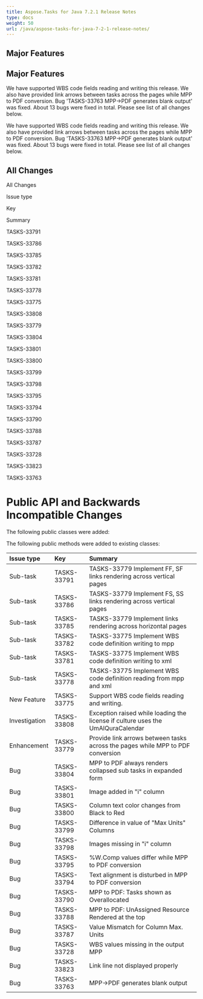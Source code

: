 ```yaml
---
title: Aspose.Tasks for Java 7.2.1 Release Notes
type: docs
weight: 50
url: /java/aspose-tasks-for-java-7-2-1-release-notes/
---
```


## **Major Features**
## **Major Features**
We have supported WBS code fields reading and writing this release. 
We also have provided link arrows between tasks across the pages while 
MPP to PDF conversion. Bug 'TASKS-33763 MPP->PDF generates blank output' was fixed. About 13 bugs were fixed in total. Please see list of 
all changes below. 

We have supported WBS code fields reading and writing this release. 
We also have provided link arrows between tasks across the pages while 
MPP to PDF conversion. Bug 'TASKS-33763 MPP->PDF generates blank output' was fixed. About 13 bugs were fixed in total. Please see list of 
all changes below.
## **All Changes**
All Changes

Issue type

Key

Summary

TASKS-33791

TASKS-33786

TASKS-33785

TASKS-33782

TASKS-33781

TASKS-33778

TASKS-33775

TASKS-33808

TASKS-33779

TASKS-33804

TASKS-33801

TASKS-33800

TASKS-33799

TASKS-33798

TASKS-33795

TASKS-33794

TASKS-33790

TASKS-33788

TASKS-33787

TASKS-33728

TASKS-33823

TASKS-33763
# **Public API and Backwards Incompatible Changes**
The following public classes were added:

The following public methods were added to existing classes:

|**Issue type** |**Key** |**Summary** |
| :- | :- | :- |
|Sub-task |TASKS-33791 |TASKS-33779 Implement FF, SF links rendering across vertical pages |
|Sub-task |TASKS-33786 |TASKS-33779 Implement FS, SS links rendering across vertical pages |
|Sub-task |TASKS-33785 |TASKS-33779 Implement links rendering across horizontal pages |
|Sub-task |TASKS-33782 |TASKS-33775 Implement WBS code definition writing to mpp |
|Sub-task |TASKS-33781 |TASKS-33775 Implement WBS code definition writing to xml |
|Sub-task |TASKS-33778 |TASKS-33775 Implement WBS code definition reading from mpp and xml |
|New Feature |TASKS-33775 |Support WBS code fields reading and writing. |
|Investigation |TASKS-33808 |Exception raised while loading the license if culture uses the UmAlQuraCalendar |
|Enhancement |TASKS-33779 |Provide link arrows between tasks across the pages while MPP to PDF conversion |
|Bug |TASKS-33804 |MPP to PDF always renders collapsed sub tasks in expanded form |
|Bug |TASKS-33801 |Image added in "i" column |
|Bug |TASKS-33800 |Column text color changes from Black to Red |
|Bug |TASKS-33799 |Difference in value of "Max Units" Columns |
|Bug |TASKS-33798 |Images missing in "i" column |
|Bug |TASKS-33795 |%W.Comp values differ while MPP to PDF conversion |
|Bug |TASKS-33794 |Text alignment is disturbed in MPP to PDF conversion |
|Bug |TASKS-33790 |MPP to PDF: Tasks shown as Overallocated |
|Bug |TASKS-33788 |MPP to PDF: UnAssigned Resource Rendered at the top |
|Bug |TASKS-33787 |Value Mismatch for Column Max. Units |
|Bug |TASKS-33728 |WBS values missing in the output MPP |
|Bug |TASKS-33823 |Link line not displayed properly |
|Bug |TASKS-33763 |MPP->PDF generates blank output |

